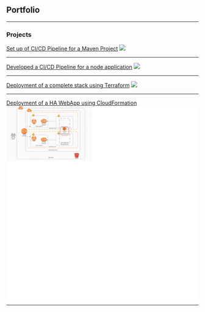 ## Portfolio

---

### Projects 

[Set up of CI/CD Pipeline for a Maven Project](/sample_page)
<img src="images/dummy_thumbnail.jpg?raw=true"/>

---
[Developed a CI/CD Pipeline for a node application](/pdf/sample_presentation.pdf)
<img src="images/dummy_thumbnail.jpg?raw=true"/>

---
[Deployment of a complete stack using Terraform](http://example.com/)
<img src="images/dummy_thumbnail.jpg?raw=true"/>

---

[Deployment of a HA WebApp using CloudFormation](http://example.com/)
<img src="images/WebApp.png?raw=true"/>

---

